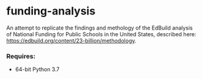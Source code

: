 # funding-analysis

An attempt to replicate the findings and methology of the EdBuild analysis of National Funding for Public Schools in the United States, described here: https://edbuild.org/content/23-billion/methodology.

### Requires:

* 64-bit Python 3.7